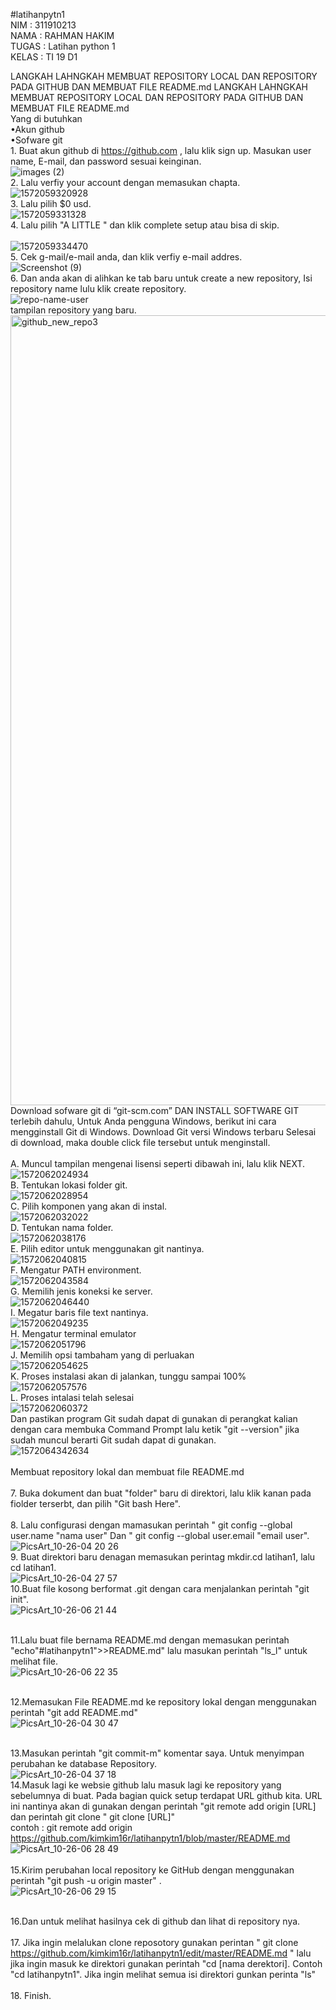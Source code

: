 #latihanpytn1
<br/> NIM     : 311910213
<br/> NAMA    : RAHMAN HAKIM
<br/> TUGAS   : Latihan python 1
<br/> KELAS   : TI 19 D1

LANGKAH LAHNGKAH MEMBUAT REPOSITORY LOCAL DAN REPOSITORY PADA GITHUB DAN MEMBUAT FILE README.md LANGKAH LAHNGKAH MEMBUAT REPOSITORY LOCAL DAN REPOSITORY PADA GITHUB DAN MEMBUAT FILE README.md
<br/> Yang di butuhkan
<br/> •Akun github
<br/> •Sofware git
<br/> 1. Buat akun github di https://github.com , lalu klik sign up. Masukan user name, E-mail, dan password sesuai keinginan.
<br/>![images (2)](https://user-images.githubusercontent.com/57000408/67613344-aed88c00-f7d6-11e9-93ea-7ad63b3981f1.jpeg)
<br/> 2. Lalu verfiy your account dengan memasukan chapta.
<br/>![1572059320928](https://user-images.githubusercontent.com/57000408/67613599-8b631080-f7d9-11e9-895f-f855dae72f4f.jpg)
<br/> 3. Lalu pilih $0 usd. 
<br/>![1572059331328](https://user-images.githubusercontent.com/57000408/67613659-2c51cb80-f7da-11e9-95ea-c3fdcb156e20.jpg)
<br/> 4. Lalu pilih "A LITTLE " dan klik complete setup atau bisa di skip.  
<br/>![1572059334470](https://user-images.githubusercontent.com/57000408/67613739-24465b80-f7db-11e9-9915-052ac6cd5d98.jpg)
<br/> 5. Cek g-mail/e-mail anda, dan klik verfiy e-mail addres. 
<br/>![Screenshot (9)](https://user-images.githubusercontent.com/57000408/67613778-88691f80-f7db-11e9-8eb5-f54a6b898d03.png)
<br/> 6. Dan anda akan di alihkan ke tab baru untuk create a new repository, Isi repository name lulu klik create repository. 
<br/>![repo-name-user](https://user-images.githubusercontent.com/57000408/67613863-c155c400-f7dc-11e9-9a49-82cab0782a6e.gif)
<br/> tampilan repository yang baru. 
<br/><img width="1264" alt="github_new_repo3" src="https://user-images.githubusercontent.com/57000408/67613902-64a6d900-f7dd-11e9-8bcb-38b1efa85304.png">
<br/> Download sofware git di “git-scm.com” DAN INSTALL SOFTWARE GIT terlebih dahulu, Untuk Anda pengguna Windows, berikut ini cara mengginstall Git di Windows. Download Git versi Windows terbaru Selesai di download, maka double click file tersebut untuk menginstall.
<br/>
<br/> A. Muncul tampilan mengenai lisensi seperti dibawah ini, lalu klik NEXT.
<br/>![1572062024934](https://user-images.githubusercontent.com/57000408/67614005-33c7a380-f7df-11e9-86d8-98d7ca0b5f34.jpg)
<br/> B. Tentukan lokasi folder git.
<br/>![1572062028954](https://user-images.githubusercontent.com/57000408/67614133-71c5c700-f7e1-11e9-9210-c986e1ecaac1.jpg)
<br/> C. Pilih komponen yang akan di instal. 
<br/>![1572062032022](https://user-images.githubusercontent.com/57000408/67614146-a20d6580-f7e1-11e9-8abf-0ba1ffe0c6b6.jpg)
<br/> D. Tentukan nama folder.
<br/>![1572062038176](https://user-images.githubusercontent.com/57000408/67614153-da14a880-f7e1-11e9-8529-322c016d2e30.jpg)
<br/> E. Pilih editor untuk menggunakan git nantinya. 
<br/>![1572062040815](https://user-images.githubusercontent.com/57000408/67614170-4abbc500-f7e2-11e9-9be8-634c3ab49e30.jpg)
<br/> F. Mengatur PATH environment.
<br/>![1572062043584](https://user-images.githubusercontent.com/57000408/67614177-6fb03800-f7e2-11e9-8a16-72b8d3a2bbef.jpg)
<br/> G. Memilih jenis koneksi ke server.
<br/>![1572062046440](https://user-images.githubusercontent.com/57000408/67614187-b867f100-f7e2-11e9-86e1-af16e790899c.jpg)
<br/> I. Megatur baris file text nantinya.
<br/>![1572062049235](https://user-images.githubusercontent.com/57000408/67614198-fb29c900-f7e2-11e9-9500-005af71e090d.jpg)
<br/> H. Mengatur terminal emulator
<br/>![1572062051796](https://user-images.githubusercontent.com/57000408/67614221-37f5c000-f7e3-11e9-8fc7-de70486ca3d4.jpg)
<br/> J. Memilih opsi tambaham yang di perluakan
<br/>![1572062054625](https://user-images.githubusercontent.com/57000408/67614231-5e1b6000-f7e3-11e9-9e51-7225ea42ce1c.jpg)
<br/> K. Proses instalasi akan di jalankan,  tunggu sampai 100%
<br/>![1572062057576](https://user-images.githubusercontent.com/57000408/67614236-8acf7780-f7e3-11e9-8cc8-f5536461db41.jpg)
<br/> L. Proses intalasi telah selesai
<br/>![1572062060372](https://user-images.githubusercontent.com/57000408/67614246-b3577180-f7e3-11e9-9ae3-247fef1dcae5.jpg)
<br/> Dan pastikan program Git sudah dapat di gunakan di perangkat kalian dengan cara membuka Command Prompt lalu ketik "git --version" jika sudah muncul berarti Git sudah dapat di gunakan. 
<br/>![1572064342634](https://user-images.githubusercontent.com/57000408/67614278-58724a00-f7e4-11e9-9d50-783c6f8880c5.png)
<br/>
<br/> Membuat repository lokal dan membuat file README.md
<br/>
<br/> 7. Buka dokument dan buat "folder" baru di direktori,  lalu klik kanan pada fiolder terserbt, dan pilih "Git bash Here".
<br/>
<br/> 8. Lalu configurasi dengan mamasukan perintah " git config --global user.name "nama user" Dan " git config --global user.email "email user".
<br/>![PicsArt_10-26-04 20 26](https://user-images.githubusercontent.com/57000408/67618639-1d8c0880-f81c-11e9-8545-42b58d4d823a.jpg)
<br/> 9. Buat direktori baru denagan memasukan perintag mkdir.cd latihan1, lalu cd latihan1.
<br/>![PicsArt_10-26-04 27 57](https://user-images.githubusercontent.com/57000408/67618657-5e841d00-f81c-11e9-8e08-ecf15648f45e.jpg)
<br/> 10.Buat file kosong berformat .git dengan cara menjalankan perintah "git init". 
<br/>![PicsArt_10-26-06 21 44](https://user-images.githubusercontent.com/57000408/67618747-ab1c2800-f81d-11e9-954c-6c0e6218c8e5.jpg)

<br/> 11.Lalu buat file bernama README.md dengan memasukan perintah "echo"#latihanpytn1">>README.md" lalu masukan perintah "ls_l" untuk melihat file. 
<br/>![PicsArt_10-26-06 22 35](https://user-images.githubusercontent.com/57000408/67618773-e28ad480-f81d-11e9-820e-5b925a227844.jpg)

<br/> 12.Memasukan File README.md ke repository lokal dengan menggunakan perintah "git add README.md" 
<br/>![PicsArt_10-26-04 30 47](https://user-images.githubusercontent.com/57000408/67618678-99865080-f81c-11e9-9fd1-9c4ba70f8cf6.jpg)

<br/> 13.Masukan perintah "git commit-m" komentar saya. Untuk menyimpan perubahan ke database Repository. 
<br/>![PicsArt_10-26-04 37 18](https://user-images.githubusercontent.com/57000408/67618700-f3871600-f81c-11e9-81b4-58400fd38384.jpg)
<br/> 14.Masuk lagi ke websie github lalu masuk lagi ke repository yang sebelumnya di buat. Pada bagian quick setup terdapat URL github kita. URL ini nantinya akan di gunakan dengan perintah "git remote add origin [URL] dan perintah git clone " git clone [URL]"
<br/>    contoh : git remote add origin https://github.com/kimkim16r/latihanpytn1/blob/master/README.md
<br/>![PicsArt_10-26-06 28 49](https://user-images.githubusercontent.com/57000408/67618838-9c824080-f81e-11e9-9a71-7957bd8e5f70.jpg)
<br/>
<br/> 15.Kirim perubahan local repository ke GitHub dengan menggunakan perintah "git push -u origin master" .
<br/>![PicsArt_10-26-06 29 15](https://user-images.githubusercontent.com/57000408/67618863-d0f5fc80-f81e-11e9-99ea-5278db7acd49.jpg)

<br/> 16.Dan untuk melihat hasilnya cek di github dan lihat di repository nya. 
<br/>
<br/> 17. Jika ingin melalukan clone reposotory gunakan perintan " git clone https://github.com/kimkim16r/latihanpytn1/edit/master/README.md " lalu jika ingin masuk ke direktori gunakan perintah "cd [nama derektori]. Contoh "cd latihanpytn1". Jika ingin melihat semua isi direktori gunkan perinta "ls" 
<br/>
<br/> 18. Finish. 
<br/>
<br/>
<br/>
<br/>
<br/>
<br/>
<br/>
<br/>
<br/>
<br/>
<br/>
<br/>
<br/>
<br/>
<br/>




